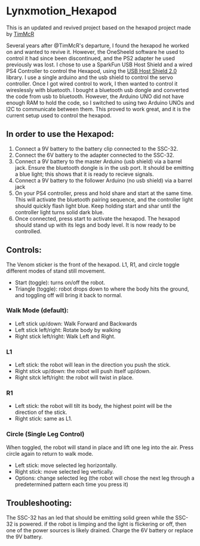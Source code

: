 # Lynxmotion_Hexapod

This is an updated and revived project based on the hexapod project made by [TimMcR](https://github.com/TimMcR/SeniorProjectHexapod)

Several years after @TimMcR's departure, I found the hexapod he worked on and wanted to revive it. However, the OneSheeld software he used to control it had since been discontinued, and the PS2 adapter he used previously was lost. I chose to use a SparkFun USB Host Shield and a wired PS4 Controller to control the Hexapod, using the [USB Host Shield 2.0](https://github.com/felis/USB_Host_Shield_2.0) library. I use a single arduino and the usb shield to control the servo controller. Once I got wired control to work, I then wanted to control it wireslessly with bluetooth. I bought a bluetooth usb dongle and converted the code from usb to bluetooth. However, the Arduino UNO did not have enough RAM to hold the code, so I switched to using two Arduino UNOs and I2C to communicate between them. This proved to work great, and it is the current setup used to control the hexapod.

## In order to use the Hexapod:
1. Connect a 9V battery to the battery clip connected to the SSC-32.
2. Connect the 6V battery to the adapter connected to the SSC-32.
3. Connect a 9V battery to the master Arduino (usb shield) via a barrel jack. Ensure the bluetooth dongle is in the usb port. It should be emitting a blue light; this shows that it is ready to recieve signals.
4. Connect a 9V battery to the follower Arduino (no usb shield) via a barrel jack
5. On your PS4 controller, press and hold share and start at the same time. This will activate the bluetooth pairing sequence, and the controller light should quickly flash light blue. Keep holding start and shar until the controller light turns solid dark blue.
6. Once connected, press start to activate the hexapod. The hexapod should stand up with its legs and body level. It is now ready to be controlled.

## Controls:
The Venom sticker is the front of the hexapod. L1, R1, and circle toggle different modes of stand still movement. 
+ Start (toggle): turns on/off the robot.
+ Triangle (toggle): robot drops down to where the body hits the ground, and toggling off will bring it back to normal.
### Walk Mode (default):
+ Left stick up/down:  Walk Forward and Backwards
+ Left stick left/right: Rotate body by walking
+ Right stick left/right: Walk Left and Right.
### L1 
+ Left stick: the robot will lean in the direction you push the stick.
+ Right stick up/down: the robot will push itself up/down.
+ Right sitck left/right: the robot will twist in place.
### R1
+ Left stick: the robot will tilt its body, the highest point will be the direction of the stick.
+ Right stick: same as L1.
### Circle (Single Leg Control)
When toggled, the robot will stand in place and lift one leg into the air. Press circle again to return to walk mode.
+ Left stick: move selected leg horizontally.
+ Right stick: move selected leg vertically.
+ Options: change selected leg (the robot will chose the next leg through a predetermined pattern each time you press it)

## Troubleshooting:
The SSC-32 has an led that should be emitting solid green while the SSC-32 is powered. if the robot is limping and the light is flickering or off, then one of the power sources is likely drained. Charge the 6V battery or replace the 9V battery.



